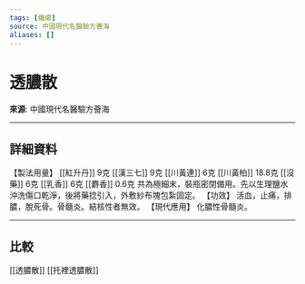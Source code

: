```yaml
---
tags: [癰瘍]
source: 中國現代名醫驗方薈海
aliases: []
---
```


# 透膿散

**來源**: 中國現代名醫驗方薈海  

---

## 詳細資料
【製法用量】 [[紅升丹]] 9克 [[漢三七]] 9克 [[川黃連]] 6克 [[川黃柏]] 18.8克 [[沒藥]] 6克 [[乳香]] 6克 [[麝香]] 0.6克
共為極細末，裝瓶密閉備用。先以生理鹽水沖洗傷口乾淨，後將藥捻引入，外敷紗布塊包紮固定。
【功效】
活血，止痛，排膿，脫死骨。骨髓炎。結核性者無效。
【現代應用】
化膿性骨髓炎。

---

## 比較
[[透膿散]]
[[托裡透膿散]]
